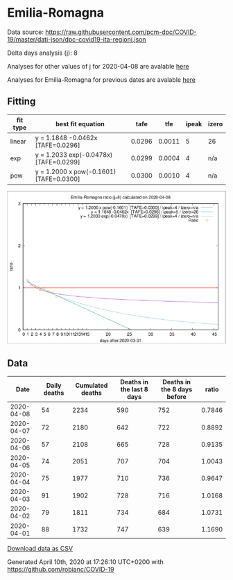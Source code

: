 # Emilia-Romagna

Data source: https://raw.githubusercontent.com/pcm-dpc/COVID-19/master/dati-json/dpc-covid19-ita-regioni.json

Delta days analysis (j): 8

Analyses for other values of j for 2020-04-08 are avalable [here](../README.md)

Analyses for Emilia-Romagna for previous dates are avalable [here](../../README.md)

## Fitting 
|fit type|best fit equation|tafe|tfe|ipeak|izero|
|-------|-----|--------|------|---|---|
|linear|y = 1.1848 -0.0462x  [TAFE=0.0296]|0.0296|0.0011|5|26|
|exp|y = 1.2033 exp(-0.0478x)  [TAFE=0.0299]|0.0299|0.0004|4|n/a|
|pow|y = 1.2000 x pow(-0.1601)  [TAFE=0.0300]|0.0300|0.0010|4|n/a|

![Plot](COVID-19_emilia-romagna_j8_2020-04-08.png)

## Data
|Date|Daily deaths|Cumulated deaths|Deaths in the last 8 days|Deaths in the 8 days before|ratio|
|----|----------|-----------|-------|--------------------|-----|
|2020-04-08|54|2234|590|752|0.7846|
|2020-04-07|72|2180|642|722|0.8892|
|2020-04-06|57|2108|665|728|0.9135|
|2020-04-05|74|2051|707|704|1.0043|
|2020-04-04|75|1977|710|736|0.9647|
|2020-04-03|91|1902|728|716|1.0168|
|2020-04-02|79|1811|734|684|1.0731|
|2020-04-01|88|1732|747|639|1.1690|

[Download data as CSV](COVID-19_emilia-romagna_j8_2020-04-08.csv)

Generated April 10th, 2020 at 17:26:10 UTC+0200 with https://github.com/robianc/COVID-19
